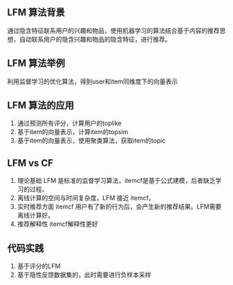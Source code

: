 ## LFM 算法背景 

通过隐含特征联系用户的兴趣和物品，使用机器学习的算法结合基于内容的推荐思想，自动联系用户的隐含兴趣和物品的隐含特征，进行推荐。

## LFM 算法举例 

利用监督学习的优化算法，得到user和item同维度下的向量表示

## LFM 算法的应用

1. 通过预测所有评分，计算用户的toplike
2. 基于item的向量表示，计算item的topsim
3. 基于item的向量表示，使用聚类算法，获取item的topic 

##  LFM vs CF

1. 理论基础 LFM 是标准的监督学习算法，itemcf是基于公式建模，后者缺乏学习的过程。
2. 离线计算的空间与时间复杂度，LFM 接近 itemcf。
3. 实时推荐方面 itemcf 用户有了新的行为后，会产生新的推荐结果。LFM需要离线计算好。
4. 推荐解释性 itemcf解释性更好
## 代码实践
1. 基于评分的LFM
2. 基于隐性反馈数据集的，此时需要进行负样本采样
